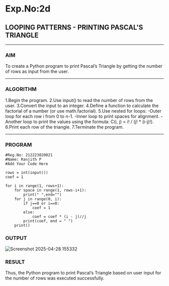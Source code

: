# Exp.No:2d
## LOOPING PATTERNS - PRINTING PASCAL'S TRIANGLE

---

### AIM  
To create a Python program to print Pascal’s Triangle by getting the number of rows as input from the user.

---

### ALGORITHM

1.Begin the program.
2.Use input() to read the number of rows from the user.
3.Convert the input to an integer.
4.Define a function to calculate the factorial of a number (or use math.factorial).
5.Use nested for loops:
    -Outer loop for each row i from 0 to n-1.
    -Inner loop to print spaces for alignment.
    -Another loop to print the values using the formula: C(i, j) = i! / (j! * (i-j)!).
6.Print each row of the triangle.
7.Terminate the program.

---

### PROGRAM
```
#Reg.No: 212223020021
#Name: Ranjith P
#Add Your Code Here

rows = int(input())
coef = 1

for i in range(1, rows+1):
    for space in range(1, rows-i+1):
        print(" ",end="")
    for j in range(0, i):
        if j==0 or i==0:
            coef = 1
        else:
            coef = coef * (i - j)//j
        print(coef, end = " ")
    print()

```

### OUTPUT
![Screenshot 2025-04-28 155332](https://github.com/user-attachments/assets/26dcb36c-746f-4b39-bb80-1d1988f86600)

### RESULT
Thus, the Python program to print Pascal’s Triangle based on user input for the number of rows was executed successfully.
